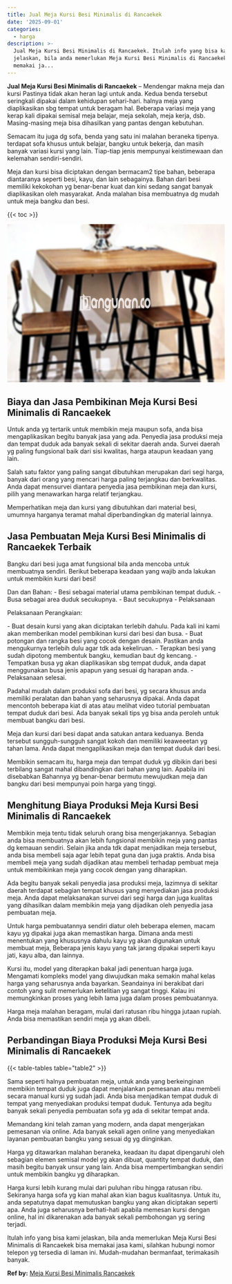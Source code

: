 ```yaml
---
title: Jual Meja Kursi Besi Minimalis di Rancaekek
date: '2025-09-01'
categories:
  - harga
description: >-
  Jual Meja Kursi Besi Minimalis di Rancaekek. Itulah info yang bisa kami
  jelaskan, bila anda memerlukan Meja Kursi Besi Minimalis di Rancaekek bisa
  memakai ja...
---
```


**Jual Meja Kursi Besi Minimalis di Rancaekek** – Mendengar makna meja dan kursi Pastinya tidak akan heran lagi untuk anda. Kedua benda tersebut seringkali dipakai dalam kehidupan sehari-hari. halnya meja yang diaplikasikan sbg tempat untuk beragam hal. Beberapa variasi meja yang kerap kali dipakai semisal meja belajar, meja sekolah, meja kerja, dsb. Masing-masing meja bisa dihasilkan yang pantas dengan kebutuhan.

Semacam itu juga dg sofa, benda yang satu ini malahan beraneka tipenya. terdapat sofa khusus untuk belajar, bangku untuk bekerja, dan masih banyak variasi kursi yang lain. Tiap-tiap jenis mempunyai keistimewaan dan kelemahan sendiri-sendiri.

Meja dan kursi bisa diciptakan dengan bermacam2 tipe bahan, beberapa diantaranya seperti besi, kayu, dan lain sebagainya. Bahan dari besi memiliki kekokohan yg benar-benar kuat dan kini sedang sangat banyak diaplikasikan oleh masyarakat. Anda malahan bisa membuatnya dg mudah untuk meja bangku dan besi.

{{< toc >}}

![Jual Meja Kursi Besi Minimalis di Rancaekek](/images/jual-meja-besi-murah07.png)

## Biaya dan Jasa Pembikinan Meja Kursi Besi Minimalis di Rancaekek

Untuk anda yg tertarik untuk membikin meja maupun sofa, anda bisa mengaplikasikan begitu banyak jasa yang ada. Penyedia jasa produksi meja dan tempat duduk ada banyak sekali di sekitar daerah anda. Survei daerah yg paling fungsional baik dari sisi kwalitas, harga ataupun keadaan yang lain.

Salah satu faktor yang paling sangat dibutuhkan merupakan dari segi harga, banyak dari orang yang mencari harga paling terjangkau dan berkwalitas. Anda dapat mensurvei diantara penyedia jasa pembikinan meja dan kursi, pilih yang menawarkan harga relatif terjangkau.

Memperhatikan meja dan kursi yang dibutuhkan dari material besi, umumnya harganya teramat mahal diperbandingkan dg material lainnya.

## Jasa Pembuatan Meja Kursi Besi Minimalis di Rancaekek Terbaik

Bangku dari besi juga amat fungsional bila anda mencoba untuk membuatnya sendiri. Berikut beberapa keadaan yang wajib anda lakukan untuk membikin kursi dari besi!

Dan dan Bahan: - Besi sebagai material utama pembikinan tempat duduk. - Busa sebagai area duduk secukupnya. - Baut secukupnya - Pelaksanaan

Pelaksanaan Perangkaian:

\- Buat desain kursi yang akan diciptakan terlebih dahulu. Pada kali ini kami akan memberikan model pembikinan kursi dari besi dan busa. - Buat potongan dan rangka besi yang cocok dengan desain. Pastikan anda mengukurnya terlebih dulu agar tdk ada kekeliruan. - Terapkan besi yang sudah dipotong membentuk bangku, kemudian baut dg kencang. - Tempatkan busa yg akan diaplikasikan sbg tempat duduk, anda dapat menggunakan busa jenis apapun yang sesuai dg harapan anda. - Pelaksanaan selesai.

Padahal mudah dalam produksi sofa dari besi, yg secara khusus anda memiliki peralatan dan bahan yang seharusnya dipakai. Anda dapat mencontoh beberapa kiat di atas atau melihat video tutorial pembuatan tempat duduk dari besi. Ada banyak sekali tips yg bisa anda peroleh untuk membuat bangku dari besi.

Meja dan kursi dari besi dapat anda satukan antara keduanya. Benda tersebut sungguh-sungguh sangat kokoh dan memiliki keaweeetan yg tahan lama. Anda dapat mengaplikasikan meja dan tempat duduk dari besi.

Membikin semacam itu, harga meja dan tempat duduk yg dibikin dari besi terbilang sangat mahal dibandingkan dari bahan yang lain. Apabila ini disebabkan Bahannya yg benar-benar bermutu mewujudkan meja dan bangku dari besi mempunyai poin harga yang tinggi.

## Menghitung Biaya Produksi Meja Kursi Besi Minimalis di Rancaekek

Membikin meja tentu tidak seluruh orang bisa mengerjakannya. Sebagian anda bisa membuatnya akan lebih fungsional membikin meja yang pantas dg kemauan sendiri. Selain jika anda tdk dapat menjadikan meja tersebut, anda bisa membeli saja agar lebih tepat guna dan juga praktis. Anda bisa membeli meja yang sudah dijadikan atau membeli terhadap pembuat meja untuk membikinkan meja yang cocok dengan yang diharapkan.

Ada begitu banyak sekali penyedia jasa produksi meja, lazimnya di sekitar daerah terdapat sebagian tempat khusus yang menyediakan jasa produksi meja. Anda dapat melaksanakan survei dari segi harga dan juga kualitas yang dihasilkan dalam membikin meja yang dijadikan oleh penyedia jasa pembuatan meja.

Untuk harga pembuatannya sendiri diatur oleh beberapa elemen, macam kayu yg dipakai juga akan memastikan harga. Dimana anda mesti menentukan yang khususnya dahulu kayu yg akan digunakan untuk membuat meja, Beberapa jenis kayu yang tak jarang dipakai seperti kayu jati, kayu alba, dan lainnya.

Kursi itu, model yang diterapkan bakal jadi penentuan harga juga. Mengamati kompleks model yang diwujudkan maka semakin mahal kelas harga yang seharusnya anda bayarkan. Seandainya ini berakibat dari contoh yang sulit memerlukan ketelitian yg sangat tinggi. Kalau ini memungkinkan proses yang lebih lama juga dalam proses pembuatannya.

Harga meja malahan beragam, mulai dari ratusan ribu hingga jutaan rupiah. Anda bisa memastikan sendiri meja yg akan dibeli.

## Perbandingan Biaya Produksi Meja Kursi Besi Minimalis di Rancaekek

{{< table-tables table="table2" >}}

Sama seperti halnya pembuatan meja, untuk anda yang berkeinginan membikin tempat duduk juga dapat menjalankan pemesanan atau membeli secara manual kursi yg sudah jadi. Anda bisa menjadikan tempat duduk di tempat yang menyediakan produksi tempat duduk. Tentunya ada begitu banyak sekali penyedia pembuatan sofa yg ada di sekitar tempat anda.

Memandang kini telah zaman yang modern, anda dapat mengerjakan pemesanan via online. Ada banyak sekali agen online yang menyediakan layanan pembuatan bangku yang sesuai dg yg diinginkan.

Harga yg ditawarkan malahan beraneka, keadaan itu dapat dipengaruhi oleh sebagian elemen semisal model yg akan dibuat, quantity tempat duduk, dan masih begitu banyak unsur yang lain. Anda bisa mempertimbangkan sendiri untuk membikin bangku yg diharapkan.

Harga kursi lebih kurang mulai dari puluhan ribu hingga ratusan ribu. Sekiranya harga sofa yg kian mahal akan kian bagus kualitasnya. Untuk itu, anda sepatutnya dapat memutuskan bangku yang akan diciptakan seperti apa. Anda juga seharusnya berhati-hati apabila memesan kursi dengan online, hal ini dikarenakan ada banyak sekali pembohongan yg sering terjadi.

Itulah info yang bisa kami jelaskan, bila anda memerlukan Meja Kursi Besi Minimalis di Rancaekek bisa memakai jasa kami, silahkan hubungi nomor telepon yg tersedia di laman ini. Mudah-mudahan bermanfaat, terimakasih banyak.

**Ref by:** [Meja Kursi Besi Minimalis Rancaekek](https://id.wikipedia.org/wiki/Meja)
